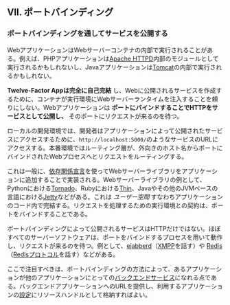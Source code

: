 ## VII. ポートバインディング
### ポートバインディングを通してサービスを公開する

WebアプリケーションはWebサーバーコンテナの内部で実行されることがある。例えば、PHPアプリケーションは[Apache HTTPD](http://httpd.apache.org/)内部のモジュールとして実行されるかもしれないし、Javaアプリケーションは[Tomcat](http://tomcat.apache.org/)の内部で実行されるかもしれない。

**Twelve-Factor Appは完全に自己完結** し、Webに公開されるサービスを作成するために、コンテナが実行環境にWebサーバーランタイムを注入することを頼りにしない。Webアプリケーションは **ポートにバインドすることでHTTPをサービスとして公開し、** そのポートにリクエストが来るのを待つ。

ローカルの開発環境では、開発者はアプリケーションによって公開されたサービスにアクセスするために、`http://localhost:5000/`のようなサービスのURLにアクセスする。本番環境ではルーティング層が、外向きのホスト名からポートにバインドされたWebプロセスへとリクエストをルーティングする。

これは一般に、[依存関係宣言](./dependencies)を使ってWebサーバーライブラリをアプリケーションに追加することで実装される。Webサーバーライブラリの例として、Pythonにおける[Tornado](http://www.tornadoweb.org/)、Rubyにおける[Thin](http://code.macournoyer.com/thin/)、Javaやその他のJVMベースの言語における[Jetty](http://jetty.codehaus.org/jetty/)などがある。これは *ユーザー空間* すなわちアプリケーションのコード内で完結する。リクエストを処理するための実行環境との契約は、ポートをバインドすることである。

ポートバインディングによって公開されるサービスはHTTPだけではない。ほぼすべてのサーバーソフトウェアは、ポートをバインドするプロセスを用いて動作し、リクエストが来るのを待つ。例として、[ejabberd](http://www.ejabberd.im/)（[XMPP](http://xmpp.org/)を話す）や [Redis](http://redis.io/)（[Redisプロトコル](http://redis.io/topics/protocol)を話す）などがある。

ここで注目すべきは、ポートバインディングの方法によって、あるアプリケーションが他のアプリケーションにとっての[バックエンドサービス](./backing-services)になれる点である。バックエンドアプリケーションへのURLを提供し、利用するアプリケーションの[設定](./config)にリソースハンドルとして格納すればよい。
